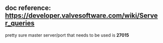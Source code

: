 ## doc reference: <a href="https://developer.valvesoftware.com/wiki/Server_queries">https://developer.valvesoftware.com/wiki/Server_queries</a>

pretty sure master server/port that needs to be used is <b>27015</b>